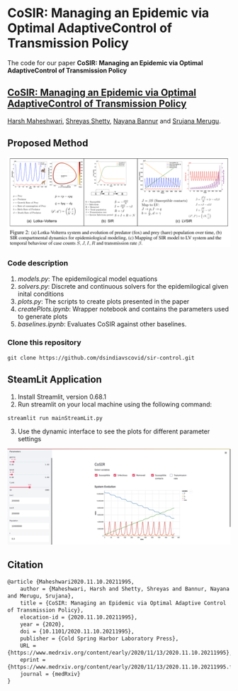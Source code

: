 # CoSIR: Managing an Epidemic via Optimal AdaptiveControl of Transmission Policy

The code for our paper **CoSIR: Managing an Epidemic via Optimal AdaptiveControl of Transmission Policy**
## [CoSIR: Managing an Epidemic via Optimal AdaptiveControl of Transmission Policy](https://www.medrxiv.org/content/10.1101/2020.11.10.20211995v1.full.pdf)

[Harsh Maheshwari](https://harshm121.github.io), [Shreyas Shetty](https://in.linkedin.com/in/shreyasshetty), [Nayana Bannur](https://www.linkedin.com/in/nayana-bannur/) and [Srujana Merugu](https://www.linkedin.com/in/srujana-merugu-a7243819/).


## Proposed Method
![Proposed method](figures/cosir.png)

### Code description
1. *models.py*: The epidemilogical model equations
2. *solvers.py*: Discrete and continuous solvers for the epidemilogical given inital conditions
3. *plots.py*: The scripts to create plots presented in the paper
4. *createPlots.ipynb*: Wrapper notebook and contains the parameters used to generate plots
5. *baselines.ipynb*: Evaluates CoSIR against other baselines.

### Clone this repository
```
git clone https://github.com/dsindiavscovid/sir-control.git
```

## SteamLit Application

1. Install Streamlit, version 0.68.1
2. Run streamlit on your local machine using the following command:
```
streamlit run mainStreamLit.py 
```
3. Use the dynamic interface to see the plots for different parameter settings

![streamlit app screenshot](figures/streamlit.png)


## Citation
```
@article {Maheshwari2020.11.10.20211995,
	author = {Maheshwari, Harsh and Shetty, Shreyas and Bannur, Nayana and Merugu, Srujana},
	title = {CoSIR: Managing an Epidemic via Optimal Adaptive Control of Transmission Policy},
	elocation-id = {2020.11.10.20211995},
	year = {2020},
	doi = {10.1101/2020.11.10.20211995},
	publisher = {Cold Spring Harbor Laboratory Press},
	URL = {https://www.medrxiv.org/content/early/2020/11/13/2020.11.10.20211995},
	eprint = {https://www.medrxiv.org/content/early/2020/11/13/2020.11.10.20211995.full.pdf},
	journal = {medRxiv}
}
```
